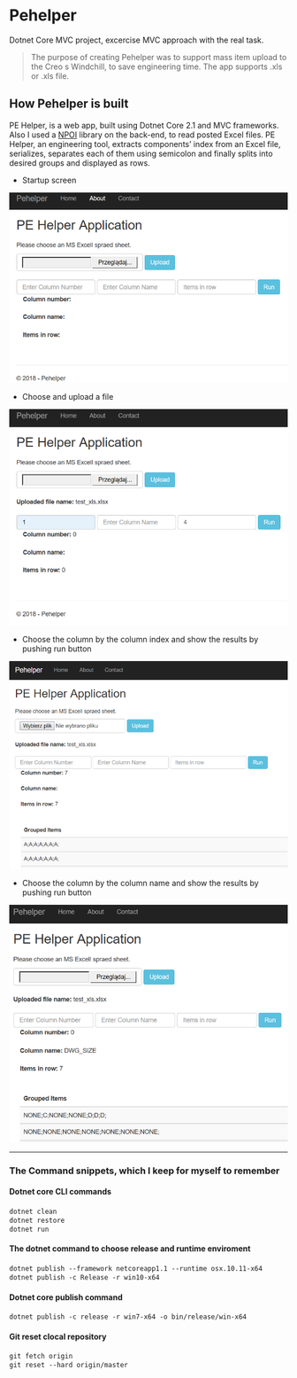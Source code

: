 # Pehelper

Dotnet Core MVC project, excercise MVC approach with the real task.

>The purpose of creating Pehelper was to support mass item upload to the Creo
s Windchill, to save engineering time. The app supports .xls or .xls file. 

## How Pehelper is built

PE Helper, is a web app, built using Dotnet Core 2.1 and MVC frameworks. Also I used a [NPOI](https://github.com/dotnetcore/NPOI) library on the back-end, to read posted Excel files. PE Helper, an engineering tool, extracts components’ index from an Excel file, serializes, separates each of them using semicolon and finally splits into desired groups and displayed as rows.

- Startup screen

![Startup screen](https://github.com/LuczynskiDar/Pehelper/blob/nocookie/Img/pehelper_clean.PNG) 

- Choose and upload a file

![upload a file](https://github.com/LuczynskiDar/Pehelper/blob/nocookie/Img/pehelper_uploaded.PNG)

- Choose the column by the column index and show the results by pushing run button

![run colun index](https://github.com/LuczynskiDar/Pehelper/blob/nocookie/Img/pehelper_number.PNG)

- Choose the column by the column name and show the results by pushing run button

![run column name](https://github.com/LuczynskiDar/Pehelper/blob/nocookie/Img/pehelper_run_column.PNG)

---

### The Command snippets, which I keep for myself to remember

#### Dotnet core CLI commands

``` dotnet core
dotnet clean
dotnet restore
dotnet run
```

#### The dotnet command to choose release and runtime enviroment

``` dotnet core
dotnet publish --framework netcoreapp1.1 --runtime osx.10.11-x64
dotnet publish -c Release -r win10-x64
```

#### Dotnet core publish command

``` dotnet core
dotnet publish -c release -r win7-x64 -o bin/release/win-x64
```

#### Git reset clocal repository

``` git reset
git fetch origin
git reset --hard origin/master
```
